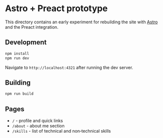 # Astro + Preact prototype

This directory contains an early experiment for rebuilding the site with [Astro](https://astro.build) and the Preact integration.

## Development

```bash
npm install
npm run dev
```

Navigate to `http://localhost:4321` after running the dev server.

## Building

```bash
npm run build
```

## Pages

- `/` - profile and quick links
- `/about` - about me section
- `/skills` - list of technical and non‑technical skills
